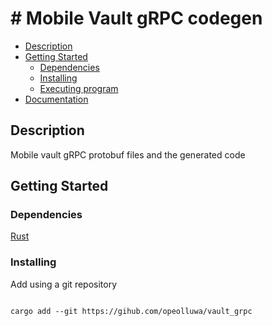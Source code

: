 # # Mobile Vault gRPC codegen

- [Description](#description)
- [Getting Started](#getting-started)
    - [Dependencies](#dependencies)
    - [Installing](#installing)
    - [Executing program](#executing-program)
- [Documentation](#documentation)

## Description

Mobile vault gRPC protobuf files and the generated code

## Getting Started

### Dependencies

[Rust](https://rust-lang.org)

### Installing

Add using a git repository

```shell

cargo add --git https://gihub.com/opeolluwa/vault_grpc 
```
        